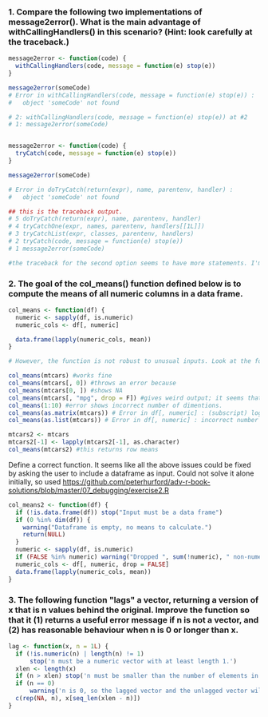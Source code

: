 ### 1. Compare the following two implementations of message2error(). What is the main advantage of withCallingHandlers() in this scenario? (Hint: look carefully at the traceback.)

``` r
message2error <- function(code) {
  withCallingHandlers(code, message = function(e) stop(e))
}

message2error(someCode)
# Error in withCallingHandlers(code, message = function(e) stop(e)) : 
#   object 'someCode' not found

# 2: withCallingHandlers(code, message = function(e) stop(e)) at #2
# 1: message2error(someCode)


message2error <- function(code) {
  tryCatch(code, message = function(e) stop(e))
}

message2error(someCode)

# Error in doTryCatch(return(expr), name, parentenv, handler) : 
#   object 'someCode' not found 

## this is the traceback output.
# 5 doTryCatch(return(expr), name, parentenv, handler) 
# 4 tryCatchOne(expr, names, parentenv, handlers[[1L]]) 
# 3 tryCatchList(expr, classes, parentenv, handlers) 
# 2 tryCatch(code, message = function(e) stop(e)) 
# 1 message2error(someCode) 

#the traceback for the second option seems to have more statements. I'm not sure why. 
```

### 2. The goal of the col\_means() function defined below is to compute the means of all numeric columns in a data frame.

``` r
col_means <- function(df) {
  numeric <- sapply(df, is.numeric)
  numeric_cols <- df[, numeric]

  data.frame(lapply(numeric_cols, mean))
}

# However, the function is not robust to unusual inputs. Look at the following results, decide which ones are incorrect, and modify col_means() to be more robust. (Hint: there are two function calls in col_means() that are particularly prone to problems.)

col_means(mtcars) #works fine
col_means(mtcars[, 0]) #throws an error because 
col_means(mtcars[0, ]) #shows NA
col_means(mtcars[, "mpg", drop = F]) #gives weird output; it seems that it gives the mean per row
col_means(1:10) #error shows incorrect number of dimentions.
col_means(as.matrix(mtcars)) # Error in df[, numeric] : (subscript) logical subscript too long
col_means(as.list(mtcars)) # Error in df[, numeric] : incorrect number of dimension

mtcars2 <- mtcars
mtcars2[-1] <- lapply(mtcars2[-1], as.character)
col_means(mtcars2) #this returns row means
```

Define a correct function. It seems like all the above issues could be fixed by asking the user to include a dataframe as input. Could not solve it alone initially, so used <https://github.com/peterhurford/adv-r-book-solutions/blob/master/07_debugging/exercise2.R>

``` r
col_means2 <- function(df) {
  if (!is.data.frame(df)) stop("Input must be a data frame")
  if (0 %in% dim(df)) {
    warning("Dataframe is empty, no means to calculate.")
    return(NULL)
  }
  numeric <- sapply(df, is.numeric)
  if (FALSE %in% numeric) warning("Dropped ", sum(!numeric), " non-numeric columns.")
  numeric_cols <- df[, numeric, drop = FALSE]
  data.frame(lapply(numeric_cols, mean))
}
```

### 3. The following function "lags" a vector, returning a version of x that is n values behind the original. Improve the function so that it (1) returns a useful error message if n is not a vector, and (2) has reasonable behaviour when n is 0 or longer than x.

``` r
lag <- function(x, n = 1L) {
  if (!is.numeric(n) | length(n) != 1) 
      stop('n must be a numeric vector with at least length 1.')
  xlen <- length(x)
  if (n > xlen) stop('n must be smaller than the number of elements in x')
  if (n == 0) 
      warning('n is 0, so the lagged vector and the unlagged vector will be identical.')
  c(rep(NA, n), x[seq_len(xlen - n)])
}
```
